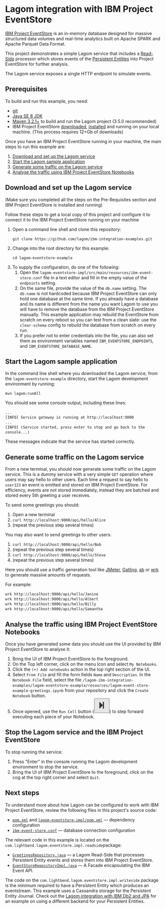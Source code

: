 # Lagom integration with IBM Project EventStore

[IBM Project EventStore](https://www.ibm.com/us-en/marketplace/project-eventstore) is an in-memory database designed for massive structured data volumes and real-time analytics built on Apache SPARK and Apache Parquet Data Format. 

This project demonstrates a simple Lagom service that includes a [Read-Side](https://www.lagomframework.com/documentation/current/java/ReadSide.html) processor which stores events of the [Persistent Entities](https://www.lagomframework.com/documentation/1.3.x/java/PersistentEntity.html) into Project EventStore for further analysis.

The Lagom service exposes a single HTTP endpoint to simulate events.

## Prerequisites

To build and run this example, you need:

- [git](https://git-scm.com/)
- [Java SE 8 JDK](http://www.oracle.com/technetwork/java/javase/overview/index.html)
- [Maven 3.2.1+](https://maven.apache.org/) to build and run the Lagom project (3.5.0 recommended)
- IBM Project EventStore [downloaded](https://github.com/IBMProjectEventStore/EventStore-DeveloperPreview/releases/tag/1.1.1), [installed](https://www.ibm.com/support/knowledgecenter/SSGNPV/eventstore/desktop/welcome.html) and running on your local machine. (This process requires 12+Gb of downloads)

Once you have an IBM Project EventStore running in your machine, the main steps to run this example are:

1.  [Download and set up the Lagom service](#download-and-set-up-the-lagom-service)
2.  [Start the Lagom sample application](#start-the-lagom-sample-application)
3.  [Generate some traffic on the Lagom service](#generate-some-traffic-on-the-lagom-service)
4.  [Analyse the traffic using IBM Project EventStore Notebooks](#analyse-the-traffic-using-ibm-project-eventstore-notebooks)

## Download and set up the Lagom service

(Make sure you completed all the steps on the Pre-Requisites section and IBM Project EventStore is installed and running)

Follow these steps to get a local copy of this project and configure it to connect it to the IBM Project EventStore running on your machine

1.  Open a command line shell and clone this repository:
    ```
    git clone https://github.com/lagom/ibm-integration-examples.git
    ```
2.  Change into the root directory for this example:
    ```
    cd lagom-eventstore-example
    ```
3.  To supply the configuration, do one of the following:
    1. Open the `lagom-eventstore-impl/src/main/resources/ibm-event-store.conf` file in a text editor and fill in the empty value of the `endpoints` setting.
    2. On the same file, provide the value of the `db.name` setting. The `db.name` is not hardcoded because IBM Project EventStore can only hold one database at the same time. If you already have a database and its name is different from the name you want Lagom to use you will have to remove the database from the IBM Project EventStore manually. This example application may rebuild the EventStore from scratch on every reboot so you can test from a clean slate: use the `clear-schema` config to rebuild the database from scratch on every run.
    3. If you prefer not to enter credentials into the file, you can also set them as environment variables named `IBM_EVENTSTORE_ENDPOINTS`,  and `IBM_EVENTSTORE_DATABASE_NAME`.


## Start the Lagom sample application

In the command line shell where you downloaded the Lagom service, from the `lagom-eventstore-example` directory, start the Lagom development environment by running:

```
mvn lagom:runAll
```

You should see some console output, including these lines:

```
...
[INFO] Service gateway is running at http://localhost:9000
...
[INFO] (Service started, press enter to stop and go back to the console...)
```

These messages indicate that the service has started correctly.


## Generate some traffic on the Lagom service

From a new terminal, you should now generate some traffic on the Lagom service. This is a dummy service with a very simple `GET` operation where users may say hello to other users. Each time a request to say hello to `user123` an event is emitted and stored on IBM Project EventStore. For efficiency, events are not stored immediately, instead they are batched and stored every 5th greeting a user receives.

To send some greetings you should:

1.  Open a new terminal
2.  `curl http://localhost:9000/api/hello/Alice` 
3.  (repeat the previous step several times)

You may also want to send greetings to other users:

1.  `curl http://localhost:9000/api/hello/Bob` 
2.  (repeat the previous step several times)
3.  `curl http://localhost:9000/api/hello/Steve` 
4.  (repeat the previous step several times)


Here you should use a traffic generation tool like [JMeter](http://jmeter.apache.org/), [Gatling](http://gatling.io/), [ab](https://httpd.apache.org/docs/2.4/programs/ab.html) or [wrk](https://github.com/wg/wrk) to generate massive amounts of requests.

For example:

```
wrk http://localhost:9000/api/hello/Janine
wrk http://localhost:9000/api/hello/Albert
wrk http://localhost:9000/api/hello/Billy
wrk http://localhost:9000/api/hello/Samantha
```

## Analyse the traffic using IBM Project EventStore Notebooks

Once you have generated some data you should use the UI provided by IBM Project EventStore to analyse it:

1.  Bring the UI of IBM Project EventStore to the foreground.
2.  On the Top left corner, click on the menu Icon and select `My Notebooks`.
3.  Click the `(+) Add notebooks` action in the top right section of the UI.
4.  Select `From File` and fill the form fields `Name` and `Description`. In the `Notebook File` field, select the file `/lagom-ibm-integration-examples/lagom-eventstore-example/resources/lagom-event-store-example-greetings.ipynb` from your repository and click the `Create Notebook` button.
5.  Once opened, use the `Run Cell` button (![](docs/imgs/run-cells.png)) to step forward executing each piece of your Notebook.



## Stop the Lagom service and the IBM Project EventStore

To stop running the service:

1.  Press "Enter" in the console running the Lagom development environment to stop the service.
2.  Bring the UI of IBM Project EventStore to the foreground, click on the cog at the top right corner and select `Quit`.


## Next steps

To understand more about how Lagom can be configured to work with IBM Project EventStore, review the following files in this project's source code:

- [`pom.xml`](pom.xml) and [`lagom-eventstore-impl/pom.xml`](lagom-eventstore-impl/pom.xml) — dependency configuration
- [`ibm-event-store.conf`](lagom-eventstore-impl/src/main/resources/ibm-event-store.conf) — database connection configuration

The relevant code in this example is located on the `com.lightbend.lagom.eventstore.impl.readside`package:

- [`GreetingsRepository.java`](lagom-eventstore-impl/src/main/java/com/lightbend/lagom/eventstore/impl/readside/GreetingsRepository.java) — a Lagom Read-Side that processes Persistent Entity events and stores them into IBM Project EventStore.
- [`EventStoreRepositoryImpl.java`](lagom-eventstore-impl/src/main/java/com/lightbend/lagom/eventstore/impl/readside/EventStoreRepositoryImpl.java) — A Facade encapsulating the IBM Event API.

The code on the `com.lightbend.lagom.eventstore.impl.writeside` package is the minimum required to have a Persistent Entity which produces an eventstream. This example uses a Cassandra storage for the Persistent Entity Journal. Check out the [Lagom integration with IBM Db2 and JPA](../lagom-jpa-db2-example/README.md) for an example on using a different backend for your Persistent Entities.
